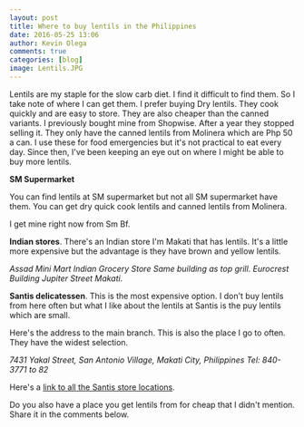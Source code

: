 ```yaml
---
layout: post
title: Where to buy lentils in the Philippines
date: 2016-05-25 13:06
author: Kevin Olega
comments: true
categories: [blog]
image: Lentils.JPG
---
```

Lentils are my staple for the slow carb diet. I find it difficult to find them. So I take note of where I can get them. I prefer buying Dry lentils. They cook quickly and are easy to store. They are also cheaper than the canned variants. I previously bought mine from Shopwise. After a year they stopped selling it. They only have the canned lentils from Molinera which are Php 50 a can. I use these for food emergencies but it's not practical to eat every day. Since then, I've been keeping an eye out on where I might be able to buy more lentils.

<strong>SM Supermarket</strong>

You can find lentils at SM supermarket but not all SM supermarket have them.
You can get dry quick cook lentils and canned lentils from Molinera.

I get mine right now from Sm Bf.

<strong>Indian stores</strong>. There's an Indian store I'm Makati that has lentils. It's a little more expensive but the advantage is they have brown and yellow lentils.

<em>Assad Mini Mart Indian Grocery Store </em>
<em>Same building as top grill. Eurocrest Building Jupiter Street Makati.</em>

<strong>Santis delicatessen</strong>. This is the most expensive option. I don't buy lentils from here often but what I like about the lentils at Santis is the puy lentils which are small.

Here's the address to the main branch. This is also the place I go to often. They have the widest selection.

<em>7431 Yakal Street, San Antonio Village, Makati City, Philippines </em>
<em>Tel: 840-3771 to 82</em>

Here's a <a href="http://www.werdenberg.com/santis/store.html">link to all the Santis store locations</a>.

Do you also have a place you get lentils from for cheap that I didn't mention. Share it in the comments below.
